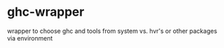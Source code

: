 # ghc-wrapper
wrapper to choose ghc and tools from system vs. hvr's or other packages via environment

